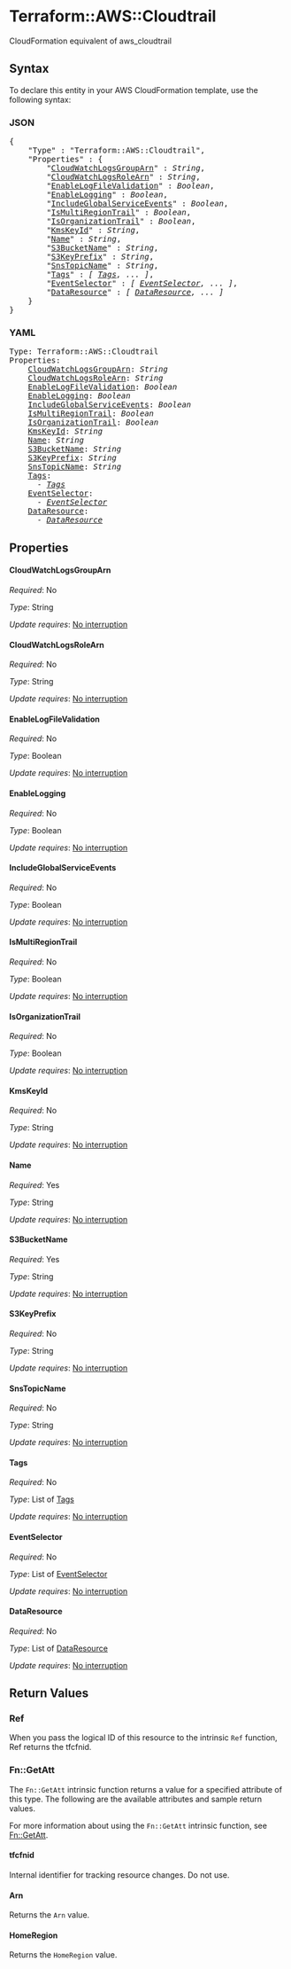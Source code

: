# Terraform::AWS::Cloudtrail

CloudFormation equivalent of aws_cloudtrail

## Syntax

To declare this entity in your AWS CloudFormation template, use the following syntax:

### JSON

<pre>
{
    "Type" : "Terraform::AWS::Cloudtrail",
    "Properties" : {
        "<a href="#cloudwatchlogsgrouparn" title="CloudWatchLogsGroupArn">CloudWatchLogsGroupArn</a>" : <i>String</i>,
        "<a href="#cloudwatchlogsrolearn" title="CloudWatchLogsRoleArn">CloudWatchLogsRoleArn</a>" : <i>String</i>,
        "<a href="#enablelogfilevalidation" title="EnableLogFileValidation">EnableLogFileValidation</a>" : <i>Boolean</i>,
        "<a href="#enablelogging" title="EnableLogging">EnableLogging</a>" : <i>Boolean</i>,
        "<a href="#includeglobalserviceevents" title="IncludeGlobalServiceEvents">IncludeGlobalServiceEvents</a>" : <i>Boolean</i>,
        "<a href="#ismultiregiontrail" title="IsMultiRegionTrail">IsMultiRegionTrail</a>" : <i>Boolean</i>,
        "<a href="#isorganizationtrail" title="IsOrganizationTrail">IsOrganizationTrail</a>" : <i>Boolean</i>,
        "<a href="#kmskeyid" title="KmsKeyId">KmsKeyId</a>" : <i>String</i>,
        "<a href="#name" title="Name">Name</a>" : <i>String</i>,
        "<a href="#s3bucketname" title="S3BucketName">S3BucketName</a>" : <i>String</i>,
        "<a href="#s3keyprefix" title="S3KeyPrefix">S3KeyPrefix</a>" : <i>String</i>,
        "<a href="#snstopicname" title="SnsTopicName">SnsTopicName</a>" : <i>String</i>,
        "<a href="#tags" title="Tags">Tags</a>" : <i>[ <a href="tags.md">Tags</a>, ... ]</i>,
        "<a href="#eventselector" title="EventSelector">EventSelector</a>" : <i>[ <a href="eventselector.md">EventSelector</a>, ... ]</i>,
        "<a href="#dataresource" title="DataResource">DataResource</a>" : <i>[ <a href="dataresource.md">DataResource</a>, ... ]</i>
    }
}
</pre>

### YAML

<pre>
Type: Terraform::AWS::Cloudtrail
Properties:
    <a href="#cloudwatchlogsgrouparn" title="CloudWatchLogsGroupArn">CloudWatchLogsGroupArn</a>: <i>String</i>
    <a href="#cloudwatchlogsrolearn" title="CloudWatchLogsRoleArn">CloudWatchLogsRoleArn</a>: <i>String</i>
    <a href="#enablelogfilevalidation" title="EnableLogFileValidation">EnableLogFileValidation</a>: <i>Boolean</i>
    <a href="#enablelogging" title="EnableLogging">EnableLogging</a>: <i>Boolean</i>
    <a href="#includeglobalserviceevents" title="IncludeGlobalServiceEvents">IncludeGlobalServiceEvents</a>: <i>Boolean</i>
    <a href="#ismultiregiontrail" title="IsMultiRegionTrail">IsMultiRegionTrail</a>: <i>Boolean</i>
    <a href="#isorganizationtrail" title="IsOrganizationTrail">IsOrganizationTrail</a>: <i>Boolean</i>
    <a href="#kmskeyid" title="KmsKeyId">KmsKeyId</a>: <i>String</i>
    <a href="#name" title="Name">Name</a>: <i>String</i>
    <a href="#s3bucketname" title="S3BucketName">S3BucketName</a>: <i>String</i>
    <a href="#s3keyprefix" title="S3KeyPrefix">S3KeyPrefix</a>: <i>String</i>
    <a href="#snstopicname" title="SnsTopicName">SnsTopicName</a>: <i>String</i>
    <a href="#tags" title="Tags">Tags</a>: <i>
      - <a href="tags.md">Tags</a></i>
    <a href="#eventselector" title="EventSelector">EventSelector</a>: <i>
      - <a href="eventselector.md">EventSelector</a></i>
    <a href="#dataresource" title="DataResource">DataResource</a>: <i>
      - <a href="dataresource.md">DataResource</a></i>
</pre>

## Properties

#### CloudWatchLogsGroupArn

_Required_: No

_Type_: String

_Update requires_: [No interruption](https://docs.aws.amazon.com/AWSCloudFormation/latest/UserGuide/using-cfn-updating-stacks-update-behaviors.html#update-no-interrupt)

#### CloudWatchLogsRoleArn

_Required_: No

_Type_: String

_Update requires_: [No interruption](https://docs.aws.amazon.com/AWSCloudFormation/latest/UserGuide/using-cfn-updating-stacks-update-behaviors.html#update-no-interrupt)

#### EnableLogFileValidation

_Required_: No

_Type_: Boolean

_Update requires_: [No interruption](https://docs.aws.amazon.com/AWSCloudFormation/latest/UserGuide/using-cfn-updating-stacks-update-behaviors.html#update-no-interrupt)

#### EnableLogging

_Required_: No

_Type_: Boolean

_Update requires_: [No interruption](https://docs.aws.amazon.com/AWSCloudFormation/latest/UserGuide/using-cfn-updating-stacks-update-behaviors.html#update-no-interrupt)

#### IncludeGlobalServiceEvents

_Required_: No

_Type_: Boolean

_Update requires_: [No interruption](https://docs.aws.amazon.com/AWSCloudFormation/latest/UserGuide/using-cfn-updating-stacks-update-behaviors.html#update-no-interrupt)

#### IsMultiRegionTrail

_Required_: No

_Type_: Boolean

_Update requires_: [No interruption](https://docs.aws.amazon.com/AWSCloudFormation/latest/UserGuide/using-cfn-updating-stacks-update-behaviors.html#update-no-interrupt)

#### IsOrganizationTrail

_Required_: No

_Type_: Boolean

_Update requires_: [No interruption](https://docs.aws.amazon.com/AWSCloudFormation/latest/UserGuide/using-cfn-updating-stacks-update-behaviors.html#update-no-interrupt)

#### KmsKeyId

_Required_: No

_Type_: String

_Update requires_: [No interruption](https://docs.aws.amazon.com/AWSCloudFormation/latest/UserGuide/using-cfn-updating-stacks-update-behaviors.html#update-no-interrupt)

#### Name

_Required_: Yes

_Type_: String

_Update requires_: [No interruption](https://docs.aws.amazon.com/AWSCloudFormation/latest/UserGuide/using-cfn-updating-stacks-update-behaviors.html#update-no-interrupt)

#### S3BucketName

_Required_: Yes

_Type_: String

_Update requires_: [No interruption](https://docs.aws.amazon.com/AWSCloudFormation/latest/UserGuide/using-cfn-updating-stacks-update-behaviors.html#update-no-interrupt)

#### S3KeyPrefix

_Required_: No

_Type_: String

_Update requires_: [No interruption](https://docs.aws.amazon.com/AWSCloudFormation/latest/UserGuide/using-cfn-updating-stacks-update-behaviors.html#update-no-interrupt)

#### SnsTopicName

_Required_: No

_Type_: String

_Update requires_: [No interruption](https://docs.aws.amazon.com/AWSCloudFormation/latest/UserGuide/using-cfn-updating-stacks-update-behaviors.html#update-no-interrupt)

#### Tags

_Required_: No

_Type_: List of <a href="tags.md">Tags</a>

_Update requires_: [No interruption](https://docs.aws.amazon.com/AWSCloudFormation/latest/UserGuide/using-cfn-updating-stacks-update-behaviors.html#update-no-interrupt)

#### EventSelector

_Required_: No

_Type_: List of <a href="eventselector.md">EventSelector</a>

_Update requires_: [No interruption](https://docs.aws.amazon.com/AWSCloudFormation/latest/UserGuide/using-cfn-updating-stacks-update-behaviors.html#update-no-interrupt)

#### DataResource

_Required_: No

_Type_: List of <a href="dataresource.md">DataResource</a>

_Update requires_: [No interruption](https://docs.aws.amazon.com/AWSCloudFormation/latest/UserGuide/using-cfn-updating-stacks-update-behaviors.html#update-no-interrupt)

## Return Values

### Ref

When you pass the logical ID of this resource to the intrinsic `Ref` function, Ref returns the tfcfnid.

### Fn::GetAtt

The `Fn::GetAtt` intrinsic function returns a value for a specified attribute of this type. The following are the available attributes and sample return values.

For more information about using the `Fn::GetAtt` intrinsic function, see [Fn::GetAtt](https://docs.aws.amazon.com/AWSCloudFormation/latest/UserGuide/intrinsic-function-reference-getatt.html).

#### tfcfnid

Internal identifier for tracking resource changes. Do not use.

#### Arn

Returns the <code>Arn</code> value.

#### HomeRegion

Returns the <code>HomeRegion</code> value.

